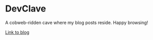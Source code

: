 # DevClave
A cobweb-ridden cave where my blog posts reside. Happy browsing!

[Link to blog](https://devclave.github.io)
